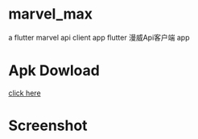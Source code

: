 # marvel_max
a flutter marvel api client app
flutter 漫威Api客户端 app


# Apk Dowload
[click here](https://github.com/MaxNeverSleep/marvelAPI-flutter/blob/master/apk-dowload/app-debug.apk)

# Screenshot

[111]: https://github.com/MaxNeverSleep/marvelAPI-flutter/blob/master/screenshot/eventsTabPage.jpg  "EventsTabPage"
